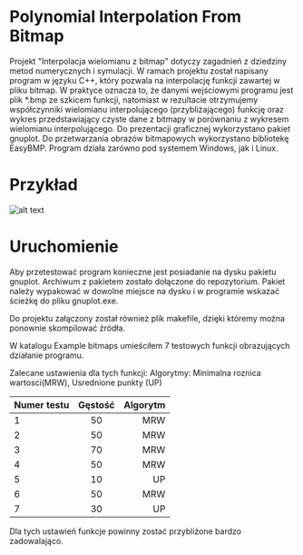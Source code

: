 # Polynomial Interpolation From Bitmap

Projekt "Interpolacja wielomianu z bitmap" dotyczy zagadnień z dziedziny metod numerycznych i symulacji. W ramach projektu został napisany program w języku C++, który pozwala na interpolację funkcji zawartej w pliku bitmap. W praktyce oznacza to, że danymi wejściowymi programu jest plik *.bmp ze szkicem funkcji, natomiast w rezultacie otrzymujemy współczynniki wielomianu interpolującego (przybliżającego) funkcję oraz wykres przedstawiający czyste dane z bitmapy w porównaniu z wykresem wielomianu interpolującego. Do prezentacji graficznej wykorzystano pakiet gnuplot. Do przetwarzania obrazów bitmapowych wykorzystano bibliotekę EasyBMP. Program działa zarówno pod systemem Windows, jak i Linux.

# Przykład

![alt text](https://github.com/archer333/PolynomialInterpolationFromBitmap/blob/master/PolynomialInterpolationFromBitmap/InterpolacjaBMPscreenshot.PNG "Screenshot")

# Uruchomienie

Aby przetestować program konieczne jest posiadanie na dysku pakietu gnuplot. Archiwum z pakietem zostało dołączone do repozytorium. Pakiet należy wypakować w dowolne miejsce na dysku i w programie wskazać ścieżkę do pliku gnuplot.exe.

Do projektu załączony został również plik makefile, dzięki któremy można ponownie skompilować źródła.

W katalogu Example bitmaps umieściłem 7 testowych funkcji obrazujących działanie programu.

Zalecane ustawienia dla tych funkcji:
Algorytmy: Minimalna roznica wartosci(MRW), Usrednione punkty (UP)

| Numer testu   | Gęstość       | Algorytm |
| ------------- |:-------------:| --------:|
| 1	| 50 | MRW
| 2	| 50 | MRW
| 3	| 70 | MRW
| 4	| 50 | MRW
| 5	| 10 | UP
| 6	| 50 | MRW
| 7	| 30 | UP

Dla tych ustawień funkcje powinny zostać przybliżone bardzo zadowalająco.
